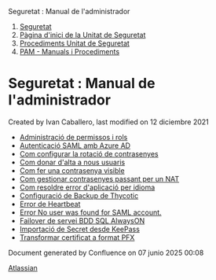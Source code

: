 Seguretat : Manual de l'administrador  

1.  [Seguretat](index.md)
2.  [Pàgina d'inici de la Unitat de Seguretat](15368362.md)
3.  [Procediments Unitat de Seguretat](Procediments-Unitat-de-Seguretat_81856210.md)
4.  [PAM - Manuals i Procediments](PAM---Manuals-i-Procediments_93356107.md)

Seguretat : Manual de l'administrador
=====================================

Created by Ivan Caballero, last modified on 12 diciembre 2021

*   [Administració de permissos i rols](77824015.md)
*   [Autenticació SAML amb Azure AD](93357170.md)
*   [Com configurar la rotació de contrasenyes](41524087.md)
*   [Com donar d'alta a nous usuaris](61931582.md)
*   [Com fer una contrasenya visible](Com-fer-una-contrasenya-visible_64979355.md)
*   [Com gestionar contrasenyes passant per un NAT](Com-gestionar-contrasenyes-passant-per-un-NAT_64979357.md)
*   [Com resoldre error d'aplicació per idioma](41523464.md)
*   [Configuració de Backup de Thycotic](64981288.md)
*   [Error de Heartbeat](Error-de-Heartbeat_93356803.md)
*   [Error No user was found for SAML account.](Error-No-user-was-found-for-SAML-account._100010417.md)
*   [Failover de servei BDD SQL AlwaysON](Failover-de-servei-BDD-SQL-AlwaysON_64981888.md)
*   [Importació de Secret desde KeePass](41521906.md)
*   [Transformar certificat a format PFX](Transformar-certificat-a-format-PFX_64979987.md)

Document generated by Confluence on 07 junio 2025 00:08

[Atlassian](http://www.atlassian.com/)